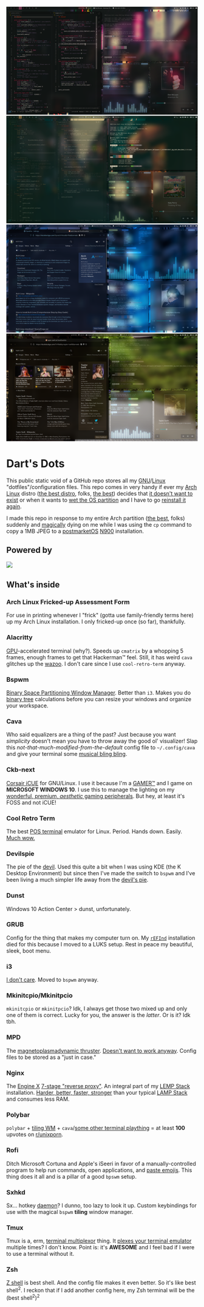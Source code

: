 ![Screenshot of my current desktop setup with pywal](screenshot1.png?raw=true "Arch Linux desktop")
![Screenshot of my current desktop setup with pywal](screenshot2.png?raw=true "Arch Linux desktop")
![Screenshot of my current desktop setup with pywal](screenshot3.png?raw=true "Arch Linux desktop")
![Screenshot of my current desktop setup with pywal](screenshot4.png?raw=true "Arch Linux desktop")

# Dart's Dots
This public static void of a GitHub repo stores all my [GNU](https://en.wikipedia.org/wiki/Richard_Stallman)/[Linux](https://en.wikipedia.org/wiki/Linus_Sebastian) "dotfiles"/configuration files. This repo comes in very handy if ever my [Arch Linux](https://en.wikipedia.org/wiki/Arch_Linux) distro ([the best distro](https://en.wikipedia.org/wiki/Gentoo_Linux), folks, [the best](https://en.wikipedia.org/wiki/Gentoo_Linux)) decides that [it doesn't want to exist](https://archlinux.fr/yaourt-en) or when it wants to [wet the OS partition](https://en.wikipedia.org/wiki/Nocturnal_enuresis) and I have to go [reinstall it again](https://www.wikihow.com/Clean-Up-After-Bedwetting).

I made this repo in response to my entire Arch partition ([the best](https://en.wikipedia.org/wiki/Gentoo_Linux), folks) suddenly and [magically](https://en.wikipedia.org/wiki/Criss_Angel_Mindfreak) dying on me while I was using the `cp` command to copy a 1MB JPEG to a [postmarketOS](https://postmarketos.org/) [N900](https://wiki.postmarketos.org/wiki/Nokia_N900) installation.

## Powered by
<a href="https://wiki.gentoo.org/wiki/Main_Page">
  <img src="https://www.archlinux.org/static/logos/archlinux-logo-dark-1200dpi.b42bd35d5916.png"/>
</a>

## What's inside

### Arch Linux Fricked-up Assessment Form
For use in printing whenever I "frick" (gotta use family-friendly terms here) up my Arch Linux installation. I only fricked-up once (so far), thankfully.

### Alacritty
[GPU](https://en.wikipedia.org/wiki/Nvidia)-accelerated terminal (why?). Speeds up `cmatrix` by a whopping 5 frames, enough frames to get that Hackerman™ feel. Still, it has weird `cava` glitches up the [wazoo](https://en.wikipedia.org/wiki/Wahoo). I don't care since I use `cool-retro-term` anyway.

### Bspwm
[Binary Space Partitioning Window Manager](https://simple.wikipedia.org/wiki/Logarithm). Better than `i3`. Makes you do [binary tree](https://www.geeksforgeeks.org/binary-tree-data-structure/) calculations before you can resize your windows and organize your workspace.

### Cava
Who said equalizers are a thing of the past? Just because you want *simplicity* doesn't mean you have to throw away the good ol' visualizer! Slap this *not-that-much-modified-from-the-default* config file to `~/.config/cava` and give your terminal some [musical bling bling](https://www.techopedia.com/definition/4237/bloatware).

### Ckb-next
[Corsair iCUE](https://www.techopedia.com/definition/4237/bloatware) for GNU/Linux. I use it because I'm a [GAMER™](https://en.wiktionary.org/wiki/basement-dweller) and I game on **MICROSOFT WINDOWS 10**. I use this to manage the lighting on my [wonderful, premium, *aesthetic* gaming peripherals](https://ludwig.guru/s/overpriced+hardware). But hey, at least it's FOSS and not iCUE!

### Cool Retro Term
The best [POS terminal](https://www.techopedia.com/definition/26649/point-of-sale-terminal-pos-terminal) emulator for Linux. Period. Hands down. Easily. [Much wow.](https://www.urbandictionary.com/define.php?term=dead%20meme)

### Devilspie
The pie of the [devil](https://en.wikipedia.org/wiki/Daemon_(computing)). Used this quite a bit when I was using KDE (the K Desktop Environment) but since then I've made the switch to `bspwm` and I've been living a much simpler life away from the [devil's pie](https://en.wikipedia.org/wiki/Hedonism).

### Dunst
Windows 10 Action Center > dunst, unfortunately.

### GRUB
Config for the thing that makes my computer turn on. My [`rEFInd`](https://wiki.archlinux.org/index.php/rEFInd) installation died for this because I moved to a LUKS setup. Rest in peace my beautiful, sleek, boot menu.

### i3
[I don't care](https://www.youtube.com/watch?v=zdZya6yATn0). Moved to `bspwm` anyway.

### Mkinitcpio/Mkinitpcio
`mkinitcpio` or `mkinitpcio`? Idk, I always get those two mixed up and only one of them is correct. Lucky for you, the answer is the *latter*. Or is it? Idk tbh.

### MPD
The [magnetoplasmadynamic thruster](https://en.wikipedia.org/wiki/Magnetoplasmadynamic_thruster). [Doesn't want to work anyway](https://www.merriam-webster.com/dictionary/trash). Config files to be stored as a "just in case."

### Nginx
The [Engine X](https://en.wikipedia.org/wiki/X_engine) [7-stage "reverse proxy"](https://knowyourmeme.com/memes/good-luck-im-behind-7-proxies). An integral part of my [LEMP Stack](https://lemp.io/) installation. [Harder, better, faster, stronger](https://en.wikipedia.org/wiki/Harder,_Better,_Faster,_Stronger) than your typical [LAMP Stack](https://en.wikipedia.org/wiki/Lampshade) and consumes less RAM.

### Polybar
`polybar` + [tiling WM](https://meteatamel.wordpress.com/2014/12/25/unnecessary-complexity-why-does-it-happen/) + `cava`/[some other terminal plaything](https://www.techopedia.com/definition/4237/bloatware) = at least **100** upvotes on [r/unixporn](https://www.reddit.com/r/unixporn/).

### Rofi
Ditch Microsoft Cortuna and Apple's iSeeri in favor of a manually-controlled program to help run commands, open applications, and [paste emojis](https://github.com/Mange/rofi-emoji). This thing does it all and is a pillar of a good `bpswm` setup.

### Sxhkd
Sx... hotkey [daemon](https://en.wikipedia.org/wiki/Demon)? I dunno, too lazy to look it up. Custom keybindings for use with the magical `bspwm` **tiling** window manager.

### Tmux
Tmux is a, erm, [terminal multiplexor](https://en.wikipedia.org/wiki/Multiplexing) thing. It [plexes your terminal emulator](https://en.m.wikipedia.org/wiki/Plex_(software)) multiple times? I don't know. Point is: it's **AWESOME** and I feel bad if I were to use a terminal without it.

### Zsh
[Z shell](https://en.wikipedia.org/wiki/Z_shell) is best shell. And the config file makes it even better. So it's like best shell<sup>2</sup>. I reckon that if I add another config here, my Zsh terminal will be the (best shell<sup>2</sup>)<sup>2</sup>
